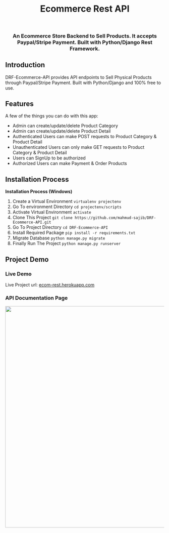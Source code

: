 <h1 align="center"> Ecommerce Rest API </h1> <br>


<h3 align="center">
  An Ecommerce Store Backend to Sell Products. It accepts Paypal/Stripe Payment. Built with Python/Django Rest Framework.
</h3>

## Introduction

DRF-Ecommerce-API provides API endpoints to Sell Physical Products through Paypal/Stripe Payment. Built with Python/Django and 100% free to use.

## Features

A few of the things you can do with this app:

* Admin can create/update/delete Product Category
* Admin can create/update/delete Product Detail
* Authenticated Users can make POST requests to Product Category & Product Detail
* Unauthenticated Users can only make GET requests to Product Category & Product Detail
* Users can SignUp to be authorized
* Authorized Users can make Payment & Order Products

## Installation Process

**Installation Process (Windows)**

1. Create a Virtual Environment `virtualenv projectenv`
2. Go To environment Directory `cd projectenv/scripts`
3. Activate Virtual Environment `activate`
4. Clone This Project `git clone https://github.com/mahmud-sajib/DRF-Ecommerce-API.git`
5. Go To Project Directory `cd DRF-Ecommerce-API`
6. Install Required Package `pip install -r requirements.txt`
7. Migrate Database `python manage.py migrate`
8. Finally Run The Project `python manage.py runserver`

## Project Demo

### Live Demo

Live Project url: [ecom-rest.herokuapp.com](https://ecom-rest.herokuapp.com/)

### API Documentation Page

<p>
  <img src = "https://i.imgur.com/sumANAq.png" width=700>
</p>

